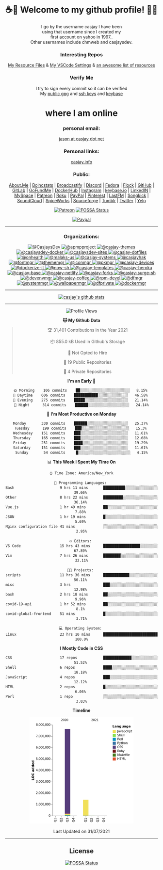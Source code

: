 <div align="center">  
  
# <strong> ☕👋 Welcome to my github profile! 👋🚀 </strong>  
  
I go by the username casjay I have been  
using that username since I created my  
first account on yahoo in 1997..  
Other usernames include chmweb and casjaysdev.  
  
### <strong> Interesting Repos </strong>  
[My Resource Files](https://github.com/casjay/resources) & 
[My VSCode Settings](https://github.com/casjay/vs-code) & 
[an awesome list of resources](https://github.com/casjay/awesome)
  
### <strong> Verify Me </strong>
I try to sign every commit so it can be verified  
My [public gpg](https://github.com/casjay/public/raw/main/jason.asc) and 
[ssh keys](https://github.com/casjay/public/raw/main/ssh_id.pub) and 
[keybase](https://keybase.io/casjay)  
  
# <strong> where I am online </strong>  
  
### <strong> personal email: </strong>  
[jason at casjay dot net](mailto:jason@casjay.net)  

### <strong> Personal links: </strong>  
[casjay.info](http://casjay.info)  
  
### <strong> Public: </strong>  
[About.Me](https://about.me/casjay) | 
[Boincstats](https://boincstats.com/en/page/profile/user/34665/) | 
[Broadcastify](http://www.radioreference.com/apps/user/?uid=184850) | 
[Discord](https://discord.gg/z2wS84v) | 
[Fedora](https://copr.fedorainfracloud.org/coprs/casjay) | 
[Flock](http://casjay.flock.com) | 
[GitHub](http://github.com/casjay) | 
[GitLab](http://gitlab.com/casjay) | 
[GoFundMe](https://www.gofundme.com/casjay) | 
[DockerHub](https://hub.docker.com/r/casjay/) | 
[Instagram](https://www.instagram.com/casjay/) | 
[keybase.io](http://keybase.io/casjay) | 
[LinkedIN](http://linkedin.com/in/casjay) | 
[MySpace](https://myspace.com/casjay) | 
[Patreon](https://www.patreon.com/casjay) | 
[Roku](https://my.roku.com/add/casjaysdev) | 
[PayPal](https://paypal.me/casjaysdev) | 
[Pinterest](https://www.pinterest.com/casjaysdev) | 
[LastFM](https://www.last.fm/user/Casjay) | 
[Songkick](https://www.songkick.com/users/casjay) | 
[SoundCloud](https://soundcloud.com/casjay) | 
[SpiceWorks](https://community.spiceworks.com/people/casjay) | 
[Sourceforge](https://sourceforge.net/u/chmweb/profile/) | 
[Tumblr](https://casjay.tumblr.com) | 
[Twitter](https://twitter.com/casjay) | 
[Yelp](https://www.yelp.com/user_details?userid=vSxaZZdqte5WhkOlsPqReQ)  
  
[![Patreon](https://img.shields.io/badge/patreon-donate-orange.svg)](https://www.patreon.com/casjay) [![FOSSA Status](https://app.fossa.com/api/projects/git%2Bgithub.com%2Fcasjay%2Fcasjay.svg?type=shield)](https://app.fossa.com/projects/git%2Bgithub.com%2Fcasjay%2Fcasjay?ref=badge_shield)

[![Paypal](https://img.shields.io/badge/Donate-PayPal-green.svg)](https://www.paypal.me/casjaysdev)  
  
---
### <strong> Organizations: </strong>  
[ ![@CasjaysDev](https://avatars.githubusercontent.com/u/20425123?s=64&v=4) ](https://github.com//CasjaysDev) 
[ ![@apmpproject](https://avatars.githubusercontent.com/u/43100239?s=64&v=4) ](https://github.com/https://github.com//apmpproject) 
[ ![@casjay-themes](https://avatars.githubusercontent.com/u/43266386?s=64&v=4) ](https://github.com//casjay-themes) 
[ ![@casjaysdev-docker](https://avatars.githubusercontent.com/u/43872460?s=64&v=4) ](https://github.com//casjaysdev-docker) 
[ ![@casjaysdev-sites](https://avatars.githubusercontent.com/u/46037693?s=64&v=4) ](https://github.com//casjaysdev-sites) 
[ ![@casjay-dotfiles](https://avatars.githubusercontent.com/u/46251966?s=64&v=4) ](https://github.com//casjay-dotfiles) 
[ ![@onhealth](https://avatars.githubusercontent.com/u/51725165?s=64&v=4) ](https://github.com//onhealth) 
[ ![@malaks-us](https://avatars.githubusercontent.com/u/52330029?s=64&v=4) ](https://github.com//malaks-us) 
[ ![@casjay-systems](https://avatars.githubusercontent.com/u/57676374?s=64&v=4) ](https://github.com//casjay-systems) 
[ ![@casjayhak](https://avatars.githubusercontent.com/u/58369351?s=64&v=4) ](https://github.com/casjayhak) 
[ ![@fontmgr](https://avatars.githubusercontent.com/u/59543287?s=64&v=4) ](https://github.com/fontmgr) 
[ ![@thememgr](https://avatars.githubusercontent.com/u/59550899?s=64&v=4) ](https://github.com/thememgr) 
[ ![@iconmgr](https://avatars.githubusercontent.com/u/59550989?s=64&v=4) ](https://github.com/iconmgr) 
[ ![@pkmgr](https://avatars.githubusercontent.com/u/59585618?s=64&v=4) ](https://github.com/pkmgr) 
[ ![@casjay-devices](https://avatars.githubusercontent.com/u/61310623?s=64&v=4) ](https://github.com/casjay-devices) 
[ ![@dockerize-it](https://avatars.githubusercontent.com/u/61954707?s=64&v=4) ](https://github.com/dockerize-it) 
[ ![@now-sh](https://avatars.githubusercontent.com/u/62222612?s=64&v=4) ](https://github.com/now-sh) 
[ ![@casjay-templates](https://avatars.githubusercontent.com/u/62282596?s=64&v=4) ](https://github.com/casjay-templates) 
[ ![@casjay-heroku](https://avatars.githubusercontent.com/u/62525368?s=64&v=4) ](https://github.com/casjay-heroku) 
[ ![@casjay-base](https://avatars.githubusercontent.com/u/68616363?s=64&v=4) ](https://github.com/casjay-base) 
[ ![@casjay-netlify](https://avatars.githubusercontent.com/u/68720283?s=64&v=4) ](https://github.com/casjay-netlify) 
[ ![@casjay-forks](https://avatars.githubusercontent.com/u/68832812?s=64&v=4) ](https://github.com/casjay-forks) 
[ ![@casjay-surge-sh](https://avatars.githubusercontent.com/u/69099894?s=64&v=4) ](https://github.com/casjay-surge-sh) 
[ ![@devenvmgr](https://avatars.githubusercontent.com/u/69414269?s=64&v=4) ](https://github.com/devenvmgr) 
[ ![@casjay-coffee](https://avatars.githubusercontent.com/u/69495418?s=64&v=4) ](https://github.com/casjay-coffee) 
[ ![@rpm-devel](https://avatars.githubusercontent.com/u/69617112?s=64&v=4) ](https://github.com/rpm-devel) 
[ ![@dfmgr](https://avatars.githubusercontent.com/u/69711097?s=64&v=4) ](https://github.com/dfmgr) 
[ ![@systemmgr](https://avatars.githubusercontent.com/u/69769925?s=64&v=4) ](https://github.com/systemmgr) 
[ ![@wallpapermgr](https://avatars.githubusercontent.com/u/69895055?s=64&v=4) ](https://github.com/wallpapermgr) 
[ ![@dfprivate](https://avatars.githubusercontent.com/u/70545834?s=64&v=4) ](https://github.com/dfprivate) 
[ ![@dockermgr](https://avatars.githubusercontent.com/u/70548863?s=64&v=4)](https://github.com/dockermgr) 
  
---
[![casjay's github stats](https://gh-readme-stats.casjay.now.sh/api/?theme=dracula&username=casjay&show_icons=true)](https://github.com/casjay)  
  
---
<!--START_SECTION:waka-->
![Profile Views](http://img.shields.io/badge/Profile%20Views-13-blue)

**🐱 My Github Data** 

> 🏆 31,401 Contributions in the Year 2021
 > 
> 📦 855.0 kB Used in Github's Storage 
 > 
> 🚫 Not Opted to Hire
 > 
> 📜 19 Public Repositories 
 > 
> 🔑 4 Private Repositories  
 > 
**I'm an Early 🐤** 

```text
🌞 Morning    106 commits    ██░░░░░░░░░░░░░░░░░░░░░░░   8.15% 
🌆 Daytime    606 commits    ███████████░░░░░░░░░░░░░░   46.58% 
🌃 Evening    275 commits    █████░░░░░░░░░░░░░░░░░░░░   21.14% 
🌙 Night      314 commits    ██████░░░░░░░░░░░░░░░░░░░   24.14%

```
📅 **I'm Most Productive on Monday** 

```text
Monday       330 commits    ██████░░░░░░░░░░░░░░░░░░░   25.37% 
Tuesday      199 commits    ███░░░░░░░░░░░░░░░░░░░░░░   15.3% 
Wednesday    151 commits    ███░░░░░░░░░░░░░░░░░░░░░░   11.61% 
Thursday     165 commits    ███░░░░░░░░░░░░░░░░░░░░░░   12.68% 
Friday       251 commits    ████░░░░░░░░░░░░░░░░░░░░░   19.29% 
Saturday     151 commits    ███░░░░░░░░░░░░░░░░░░░░░░   11.61% 
Sunday       54 commits     █░░░░░░░░░░░░░░░░░░░░░░░░   4.15%

```


📊 **This Week I Spent My Time On** 

```text
⌚︎ Time Zone: America/New_York

💬 Programming Languages: 
Bash                     9 hrs 11 mins       ██████████░░░░░░░░░░░░░░░   39.66% 
Other                    8 hrs 22 mins       █████████░░░░░░░░░░░░░░░░   36.14% 
Vue.js                   1 hr 49 mins        ██░░░░░░░░░░░░░░░░░░░░░░░   7.88% 
JSON                     1 hr 19 mins        █░░░░░░░░░░░░░░░░░░░░░░░░   5.69% 
Nginx configuration file 41 mins             ░░░░░░░░░░░░░░░░░░░░░░░░░   2.95%

🔥 Editors: 
VS Code                  15 hrs 43 mins      █████████████████░░░░░░░░   67.89% 
Vim                      7 hrs 26 mins       ████████░░░░░░░░░░░░░░░░░   32.11%

🐱‍💻 Projects: 
scripts                  11 hrs 36 mins      ████████████░░░░░░░░░░░░░   50.11% 
misc                     3 hrs               ███░░░░░░░░░░░░░░░░░░░░░░   12.98% 
bash                     2 hrs 18 mins       ██░░░░░░░░░░░░░░░░░░░░░░░   9.96% 
covid-19-api             1 hr 52 mins        ██░░░░░░░░░░░░░░░░░░░░░░░   8.1% 
covid-global-frontend    51 mins             █░░░░░░░░░░░░░░░░░░░░░░░░   3.71%

💻 Operating System: 
Linux                    23 hrs 10 mins      █████████████████████████   100.0%

```

**I Mostly Code in CSS** 

```text
CSS                      17 repos            █████████████░░░░░░░░░░░░   51.52% 
Shell                    6 repos             ████░░░░░░░░░░░░░░░░░░░░░   18.18% 
JavaScript               4 repos             ███░░░░░░░░░░░░░░░░░░░░░░   12.12% 
HTML                     2 repos             █░░░░░░░░░░░░░░░░░░░░░░░░   6.06% 
Perl                     1 repo              ░░░░░░░░░░░░░░░░░░░░░░░░░   3.03%

```


**Timeline**

![Chart not found](https://raw.githubusercontent.com/casjay/casjay/master/charts/bar_graph.png) 


 Last Updated on 31/07/2021
<!--END_SECTION:waka-->
  
---

## License
[![FOSSA Status](https://app.fossa.com/api/projects/git%2Bgithub.com%2Fcasjay%2Fcasjay.svg?type=large)](https://app.fossa.com/projects/git%2Bgithub.com%2Fcasjay%2Fcasjay?ref=badge_large)

</div>  
